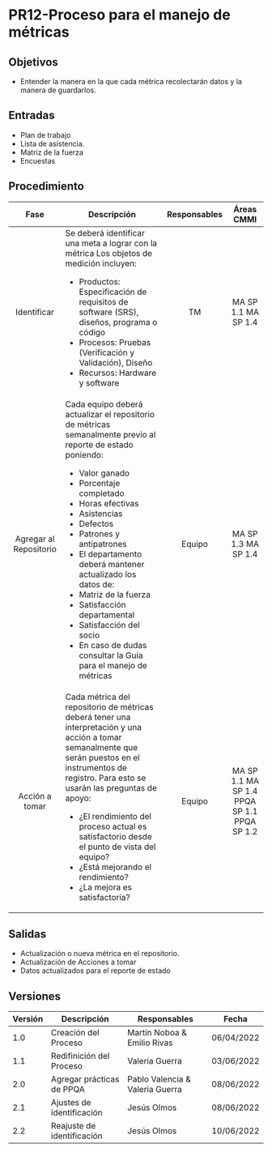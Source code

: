 # PR12-Proceso para el manejo de métricas

## Objetivos

- Entender la manera en la que cada métrica recolectarán datos y la manera de guardarlos.

## Entradas

- Plan  de trabajo
- Lista de asistencia.
- Matriz de la fuerza
- Encuestas


## Procedimiento

<table>
    <thead>
        <th>Fase</th>
        <th>Descripción</th>
        <th>Responsables</th>
        <th>Áreas CMMI</th>
    </thead>

<tbody>
    <tr>
      <td align="center">Identificar</td>
      <td>
      Se deberá identificar una meta a lograr con la métrica
      Los objetos de medición incluyen:
      <ul>
        <li>
          Productos: Especificación de requisitos de software (SRS), diseños, programa o código
        </li>
        <li>
          Procesos: Pruebas (Verificación y Validación), Diseño
        </li>
        <li>
          Recursos: Hardware y software
        </li>
      </ul>
      </td>
      <td align="center">TM</td>
      <td align="center">
      MA SP 1.1
      MA SP 1.4
      </td>
    </tr>
    <tr>
      <td align="center">Agregar al Repositorio</td>
      <td>
      Cada equipo deberá actualizar el repositorio de métricas semanalmente previo al reporte de estado poniendo:
        <ul>
          <li>
          Valor ganado
          </li>
          <li>
          Porcentaje completado
          </li>
          <li>
          Horas efectivas
          </li>
          <li>
          Asistencias
          </li>
          <li>
          Defectos
          </li>
          <li>
          Patrones y antipatrones
          </li>
          <li>
          El departamento deberá mantener actualizado los datos de:
          </li>
          <li>
          Matriz de la fuerza
          </li>
          <li>
          Satisfacción departamental
          </li>
          <li>
          Satisfacción del socio
          </li>
          <li>
          En caso de dudas consultar la Guía para el manejo de métricas
          </li>
        </ul>
      </td>
      <td align="center">Equipo</td>
      <td align="center">
        MA SP 1.3
        MA SP 1.4
      </td>
    </tr>
    <tr>
      <td align="center">Acción a tomar</td>
      <td>
      Cada métrica del repositorio de métricas deberá tener una interpretación y una acción a tomar semanalmente que serán puestos en el  instrumentos de registro.
      Para esto se usarán las preguntas de apoyo:
      <ul>
        <li>
          ¿El rendimiento del proceso actual es satisfactorio desde el punto de vista del equipo?
        </li>
        <li>
          ¿Está mejorando el rendimiento?
        </li>
        <li>
          ¿La mejora es satisfactoria?
        </li>
      </ul>
      </td>
      <td align="center">Equipo</td>
      <td align="center">
        MA SP 1.1
        MA SP 1.4
        PPQA SP 1.1
        PPQA SP 1.2
      </td>
    </tr>
  </tbody>
</table>

## Salidas

- Actualización o nueva  métrica en el repositorio.
- Actualización de Acciones a tomar
- Datos actualizados para el reporte de estado


## Versiones

| Versión | Descripción              | Responsables                  | Fecha    |
| ------- | --------------------     | ----------------------------- | -------- |
| 1.0     | Creación del Proceso     | Martín Noboa & Emilio Rivas   | 06/04/2022 |
| 1.1     | Redifinición del Proceso | Valeria Guerra                | 03/06/2022 |
| 2.0     | Agregar prácticas de PPQA  | Pablo Valencia & Valeria Guerra | 08/06/2022 |
| 2.1     | Ajustes de identificación | Jesús Olmos | 08/06/2022 |
| 2.2     | Reajuste de identificación | Jesús Olmos | 10/06/2022 |